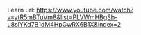 Learn url: https://www.youtube.com/watch?v=ytR5mBTuVm8&list=PLVWmHBgSb-u8slYKd7B1dM4HpGwRX6B1X&index=2
